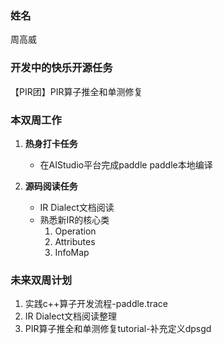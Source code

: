 ### 姓名

周高威

### 开发中的快乐开源任务

【PIR团】PIR算子推全和单测修复

### 本双周工作

1. **热身打卡任务**

   - 在AIStudio平台完成paddle paddle本地编译

2. **源码阅读任务**

   - IR Dialect文档阅读
   - 熟悉新IR的核心类
     1. Operation
     2. Attributes
     3. InfoMap

### 未来双周计划

1. 实践c++算子开发流程-paddle.trace
2. IR Dialect文档阅读整理
3. PIR算子推全和单测修复tutorial-补充定义dpsgd
